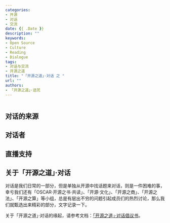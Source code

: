```yaml
---
categories:
- 开源
- 对话
- 交流
date: {{ .Date }}
description: ""
keywords:
- Open Source
- Culture
- Reading
- Dialogue
tags:
- 对话与交流
- 开源之道
title: "「开源之道」·对话 之 "
url: ""
authors:
- 「开源之道」·适兕
---
```


![]()

## 对话的来源




## 对话者



## 直播支持



## 关于「开源之道」·对话

对话是我们日常的一部分，但是单独从开源中找话题来对话，则是一件困难的事，幸亏我们还有「OSCAR·开源之书·共读」、「开源·文化」、「开源之商」、「开源之法」、「开源之算」等小组，总是有层出不穷的问题引起成员们的热烈讨论，那么我们就甄选出来精彩的部分，文字记录一下。

关于「开源之道」·对话的缘起，请参考文档：[「开源之道」·对话倡议书](https://docs.qq.com/doc/DUFNtRHRpRXd3cmNZ)。
